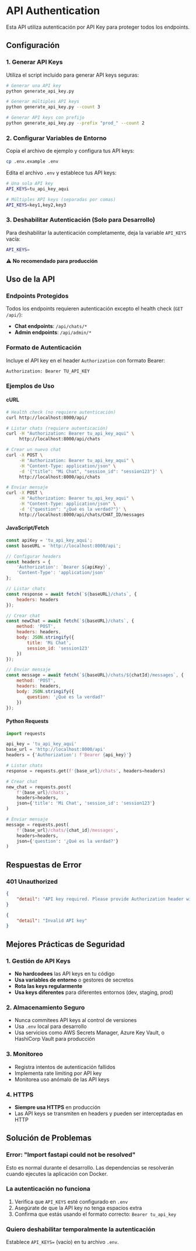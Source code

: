 # API Authentication

Esta API utiliza autenticación por API Key para proteger todos los endpoints.

## Configuración

### 1. Generar API Keys

Utiliza el script incluido para generar API keys seguras:

```bash
# Generar una API key
python generate_api_key.py

# Generar múltiples API keys
python generate_api_key.py --count 3

# Generar API keys con prefijo
python generate_api_key.py --prefix "prod_" --count 2
```

### 2. Configurar Variables de Entorno

Copia el archivo de ejemplo y configura tus API keys:

```bash
cp .env.example .env
```

Edita el archivo `.env` y establece tus API keys:

```bash
# Una sola API key
API_KEYS=tu_api_key_aqui

# Múltiples API keys (separadas por comas)
API_KEYS=key1,key2,key3
```

### 3. Deshabilitar Autenticación (Solo para Desarrollo)

Para deshabilitar la autenticación completamente, deja la variable `API_KEYS` vacía:

```bash
API_KEYS=
```

⚠️ **No recomendado para producción**

## Uso de la API

### Endpoints Protegidos

Todos los endpoints requieren autenticación excepto el health check (`GET /api/`):

- **Chat endpoints**: `/api/chats/*`
- **Admin endpoints**: `/api/admin/*`

### Formato de Autenticación

Incluye el API key en el header `Authorization` con formato Bearer:

```
Authorization: Bearer TU_API_KEY
```

### Ejemplos de Uso

#### cURL

```bash
# Health check (no requiere autenticación)
curl http://localhost:8000/api/

# Listar chats (requiere autenticación)
curl -H "Authorization: Bearer tu_api_key_aqui" \
     http://localhost:8000/api/chats

# Crear un nuevo chat
curl -X POST \
     -H "Authorization: Bearer tu_api_key_aqui" \
     -H "Content-Type: application/json" \
     -d '{"title": "Mi Chat", "session_id": "session123"}' \
     http://localhost:8000/api/chats

# Enviar mensaje
curl -X POST \
     -H "Authorization: Bearer tu_api_key_aqui" \
     -H "Content-Type: application/json" \
     -d '{"question": "¿Qué es la verdad?"}' \
     http://localhost:8000/api/chats/CHAT_ID/messages
```

#### JavaScript/Fetch

```javascript
const apiKey = 'tu_api_key_aqui';
const baseURL = 'http://localhost:8000/api';

// Configurar headers
const headers = {
    'Authorization': `Bearer ${apiKey}`,
    'Content-Type': 'application/json'
};

// Listar chats
const response = await fetch(`${baseURL}/chats`, {
    headers: headers
});

// Crear chat
const newChat = await fetch(`${baseURL}/chats`, {
    method: 'POST',
    headers: headers,
    body: JSON.stringify({
        title: 'Mi Chat',
        session_id: 'session123'
    })
});

// Enviar mensaje
const message = await fetch(`${baseURL}/chats/${chatId}/messages`, {
    method: 'POST',
    headers: headers,
    body: JSON.stringify({
        question: '¿Qué es la verdad?'
    })
});
```

#### Python Requests

```python
import requests

api_key = 'tu_api_key_aqui'
base_url = 'http://localhost:8000/api'
headers = {'Authorization': f'Bearer {api_key}'}

# Listar chats
response = requests.get(f'{base_url}/chats', headers=headers)

# Crear chat
new_chat = requests.post(
    f'{base_url}/chats',
    headers=headers,
    json={'title': 'Mi Chat', 'session_id': 'session123'}
)

# Enviar mensaje
message = requests.post(
    f'{base_url}/chats/{chat_id}/messages',
    headers=headers,
    json={'question': '¿Qué es la verdad?'}
)
```

## Respuestas de Error

### 401 Unauthorized

```json
{
    "detail": "API key required. Please provide Authorization header with Bearer token."
}
```

```json
{
    "detail": "Invalid API key"
}
```

## Mejores Prácticas de Seguridad

### 1. Gestión de API Keys

- **No hardcodees** las API keys en tu código
- **Usa variables de entorno** o gestores de secretos
- **Rota las keys regularmente**
- **Usa keys diferentes** para diferentes entornos (dev, staging, prod)

### 2. Almacenamiento Seguro

- Nunca commitees API keys al control de versiones
- Usa `.env` local para desarrollo
- Usa servicios como AWS Secrets Manager, Azure Key Vault, o HashiCorp Vault para producción

### 3. Monitoreo

- Registra intentos de autenticación fallidos
- Implementa rate limiting por API key
- Monitorea uso anómalo de las API keys

### 4. HTTPS

- **Siempre usa HTTPS** en producción
- Las API keys se transmiten en headers y pueden ser interceptadas en HTTP

## Solución de Problemas

### Error: "Import fastapi could not be resolved"

Esto es normal durante el desarrollo. Las dependencias se resolverán cuando ejecutes la aplicación con Docker.

### La autenticación no funciona

1. Verifica que `API_KEYS` esté configurado en `.env`
2. Asegúrate de que la API key no tenga espacios extra
3. Confirma que estás usando el formato correcto: `Bearer tu_api_key`

### Quiero deshabilitar temporalmente la autenticación

Establece `API_KEYS=` (vacío) en tu archivo `.env`.
